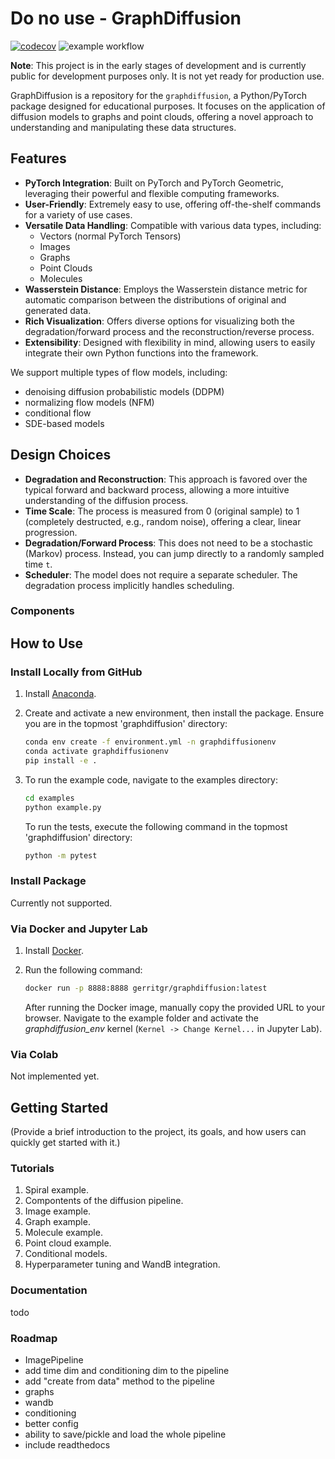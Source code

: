 # Do no use - GraphDiffusion
[![codecov](https://codecov.io/gh/gerritgr/GraphDiffusion/graph/badge.svg?token=O1FXPKS2ZI)](https://codecov.io/gh/gerritgr/GraphDiffusion)
![example workflow](https://github.com/github/docs/actions/workflows/multi_test.yml/badge.svg)

**Note**: This project is in the early stages of development and is currently public for development purposes only. It is not yet ready for production use.

GraphDiffusion is a repository for the `graphdiffusion`, a Python/PyTorch package designed for educational purposes. It focuses on the application of diffusion models to graphs and point clouds, offering a novel approach to understanding and manipulating these data structures.

## Features

- **PyTorch Integration**: Built on PyTorch and PyTorch Geometric, leveraging their powerful and flexible computing frameworks.
- **User-Friendly**: Extremely easy to use, offering off-the-shelf commands for a variety of use cases.
- **Versatile Data Handling**: Compatible with various data types, including:
    - Vectors (normal PyTorch Tensors)
    - Images
    - Graphs
    - Point Clouds
    - Molecules
- **Wasserstein Distance**: Employs the Wasserstein distance metric for automatic comparison between the distributions of original and generated data.
- **Rich Visualization**: Offers diverse options for visualizing both the degradation/forward process and the reconstruction/reverse process.
- **Extensibility**: Designed with flexibility in mind, allowing users to easily integrate their own Python functions into the framework.

We support multiple types of flow models, including:
- denoising diffusion probabilistic models (DDPM)
- normalizing flow models (NFM)
- conditional flow
- SDE-based models



## Design Choices

- **Degradation and Reconstruction**: This approach is favored over the typical forward and backward process, allowing a more intuitive understanding of the diffusion process.
- **Time Scale**: The process is measured from 0 (original sample) to 1 (completely destructed, e.g., random noise), offering a clear, linear progression.
- **Degradation/Forward Process**: This does not need to be a stochastic (Markov) process. Instead, you can jump directly to a randomly sampled time `t`.
- **Scheduler**: The model does not require a separate scheduler. The degradation process implicitly handles scheduling.

### Components

## How to Use

### Install Locally from GitHub

1. Install [Anaconda](https://www.anaconda.com/products/individual).
2. Create and activate a new environment, then install the package. Ensure you are in the topmost 'graphdiffusion' directory:

    ```bash
    conda env create -f environment.yml -n graphdiffusionenv
    conda activate graphdiffusionenv 
    pip install -e .
    ```

3. To run the example code, navigate to the examples directory:

    ```bash
    cd examples
    python example.py
    ```

   To run the tests, execute the following command in the topmost 'graphdiffusion' directory:

    ```bash
    python -m pytest
    ```

### Install Package

Currently not supported.

### Via Docker and Jupyter Lab

1. Install [Docker](https://docs.docker.com/get-docker/).
2. Run the following command:

    ```bash
    docker run -p 8888:8888 gerritgr/graphdiffusion:latest
    ```

   After running the Docker image, manually copy the provided URL to your browser. Navigate to the example folder and activate the _graphdiffusion_env_ kernel (`Kernel -> Change Kernel...` in Jupyter Lab).

### Via Colab
Not implemented yet. 


## Getting Started

(Provide a brief introduction to the project, its goals, and how users can quickly get started with it.)

### Tutorials

1. Spiral example.
2. Compontents of the diffusion pipeline.
2. Image example.
3. Graph example.
4. Molecule example.
4. Point cloud example.
5. Conditional models.
6. Hyperparameter tuning and WandB integration.



### Documentation

todo




### Roadmap

- ImagePipeline
- add time dim and conditioning dim to the pipeline
- add "create from data" method to the pipeline
- graphs
- wandb
- conditioning
- better config
- ability to save/pickle and load the whole pipeline
- include readthedocs


